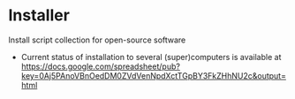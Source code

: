 Installer
=========

Install script collection for open-source software

* Current status of installation to several (super)computers is available at https://docs.google.com/spreadsheet/pub?key=0Aj5PAnoVBnOedDM0ZVdVenNpdXctTGpBY3FkZHhNU2c&output=html
